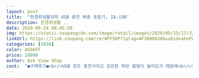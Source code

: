 ```yaml
---
layout: post 
title:  "한경희생활과학 USB 충전 해충 포충기, IA-i98" 
description: 한경희생활 ..
date: 2020-06-24 08:45:58 
img: https://static.coupangcdn.com/image/retail/images/2020/05/15/17/3/0f400fba-9412-4605-9f09-52a790988a16.jpg 
linkUrl: https://link.coupang.com/re/AFFSDP?lptag=AF3600438&subid=ahnPublicAsk&pageKey=1583469252&itemId=2706787351&vendorItemId=70697068917&traceid=V0-113-4fe161daa2ea9a7e 
categories: [1016] 
color: A566FF 
price: 29800 
author: Ask View Shop 
cont:  "●구매후기●<br/>USB 포트 충전식이고 은은한 파란 불빛이 들어오기 때문에<br/>가격도 저렴하고 디자인도 깔끔해서 구매하게 되었어요<br/>가벼워서 정말 간편하게 여기저기 들고 다닐 수 있어요!<br/>거실 , 안방 필요시 들고 이동이 간편해요.<br/><br/>건강염려증이 있어서 모기향을 피우고싶진않아서<br/>글구 이쁩니다 ㅎㅎ<br/>낮에는 화장실 앞에 두고 나와요 곤충사냥 ㅋㅋㅋ<br/>너무 가볍고 요방저방 제가 자는곳으로가볍게 들고가서 틀고자니<br/>너무 간편하네요<br/>넘나 편합니다<br/>다음날 도착했길래 바로 사용해봤는데 진짜 벌레가 잘 잡히더라구요! 신기!<br/>모기 극혐하는데 다른 벌레도 잡네요<br/>무게감이 거의 없어서 걸어놔도 될 것 같아요.<br/><br/>밤에 틀어놓으면 파란 불빛이 은은해서 조명 같고 예뻐서 좋아요.<br/><br/>배송은 다음날 바로받았고<br/>소음이 있으면 어쩌나 걱정했는데<br/>신기하네요<br/>아직 모기는 없어서 아직 모기사냥은 못했지만<br/>안그래도 하수구 날파리 때문에 짜증났는데<br/>약같은 걸 사용하지 않고 깔끔하게 잡히니까 좋아요.<br/><br/>어두워도 조명까지 담당합니다.<br/><br/>여름이라 모기나 날파리가 생길 때가 있어서 비슷한 상품 찾아보다가<br/>요런 똑똑한 녀석<br/>우선 다른날파리 이런녀석들이 잡혀요<br/>워낙 몸에 열이많아서 혼자 인간모기약인데요<br/>일단 너무 심리적으로 안정됩니다 ㅎㅎ<br/>작고 가죽손잡이가 있어서 이동하기 쉽네요<br/>잘때 소음있으면 신경쓰이는데 괜찮았구요<br/>좋습니다 흰색 깔끔한 디자인이라 마음에 들어요!<br/>집에서 모기기피제를 바르기도 애매하고 퇴치제를 피우면<br/>추천드립니다<br/>하단 접합부도 견고하고 분리도 손쉽게 돼서 사용하기 간편해요.<br/><br/>한강피크닉갈때도 들고가야겠어요!<br/>한경희 스팀다리미를 잘써서 이 제품으로 선택했습니다.<br/><br/>한경희를 많이 들어봐서 이 제품으로 구매하게 됐어요.<br/><br/>해충퇴치기를 찾던중에<br/>향 때문에 간식을 먹거나 하면 신경이 쓰여서 제품을 찾다가 선탹했어요<br/>USB 포트 충전식이고 은은한 파란 불빛이 들어오기 때문에<br/>가격도 저렴하고 디자인도 깔끔해서 구매하게 되었어요<br/>가벼워서 정말 간편하게 여기저기 들고 다닐 수 있어요!<br/>거실 , 안방 필요시 들고 이동이 간편해요.<br/><br/>건강염려증이 있어서 모기향을 피우고싶진않아서<br/>글구 이쁩니다 ㅎㅎ<br/>낮에는 화장실 앞에 두고 나와요 곤충사냥 ㅋㅋㅋ<br/>너무 가볍고 요방저방 제가 자는곳으로가볍게 들고가서 틀고자니<br/>너무 간편하네요<br/>넘나 편합니다<br/>다음날 도착했길래 바로 사용해봤는데 진짜 벌레가 잘 잡히더라구요! 신기!<br/>모기 극혐하는데 다른 벌레도 잡네요<br/>무게감이 거의 없어서 걸어놔도 될 것 같아요.<br/><br/>밤에 틀어놓으면 파란 불빛이 은은해서 조명 같고 예뻐서 좋아요.<br/><br/>배송은 다음날 바로받았고<br/>소음이 있으면 어쩌나 걱정했는데<br/>신기하네요<br/>아직 모기는 없어서 아직 모기사냥은 못했지만<br/>안그래도 하수구 날파리 때문에 짜증났는데<br/>약같은 걸 사용하지 않고 깔끔하게 잡히니까 좋아요.<br/><br/>어두워도 조명까지 담당합니다.<br/><br/>여름이라 모기나 날파리가 생길 때가 있어서 비슷한 상품 찾아보다가<br/>요런 똑똑한 녀석<br/>우선 다른날파리 이런녀석들이 잡혀요<br/>워낙 몸에 열이많아서 혼자 인간모기약인데요<br/>일단 너무 심리적으로 안정됩니다 ㅎㅎ<br/>작고 가죽손잡이가 있어서 이동하기 쉽네요<br/>잘때 소음있으면 신경쓰이는데 괜찮았구요<br/>좋습니다 흰색 깔끔한 디자인이라 마음에 들어요!<br/>집에서 모기기피제를 바르기도 애매하고 퇴치제를 피우면<br/>추천드립니다<br/>하단 접합부도 견고하고 분리도 손쉽게 돼서 사용하기 간편해요.<br/><br/>한강피크닉갈때도 들고가야겠어요!<br/>한경희 스팀다리미를 잘써서 이 제품으로 선택했습니다.<br/><br/>한경희를 많이 들어봐서 이 제품으로 구매하게 됐어요.<br/><br/>해충퇴치기를 찾던중에<br/>향 때문에 간식을 먹거나 하면 신경이 쓰여서 제품을 찾다가 선탹했어요<br/>" 
---
```

